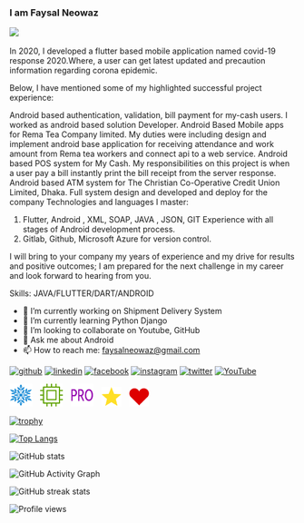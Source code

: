 ### I am Faysal Neowaz
![](https://wallpapers.com/images/high/motivational-quote-about-time-lqq23s93anauxx5f.jpg)

In 2020, I developed a flutter based mobile application named covid-19
response 2020.Where, a user can get latest updated and precaution
information regarding corona epidemic.

Below, I have mentioned some of my highlighted successful project experience:

Android based authentication, validation, bill payment for
my-cash users. I worked as android based solution Developer.
Android Based Mobile apps for Rema Tea Company limited. My
duties were including design and implement android base application
for receiving attendance and work amount from Rema tea workers and connect api to a web service. Android based POS system for My Cash. My responsibilities on this project is when a user pay a bill instantly print the bill receipt from the server response. Android based ATM system for The Christian Co-Operative Credit Union Limited, Dhaka. Full system design and developed and deploy for the company
Technologies and languages I master:

1. Flutter, Android , XML, SOAP, JAVA , JSON, GIT Experience with
all stages of Android development process.
2. Gitlab, Github, Microsoft Azure for version control.

I will bring to your company my years of experience and my drive for
results and positive outcomes; I am prepared for the next challenge in
my career and look forward to hearing from you.

Skills: JAVA/FLUTTER/DART/ANDROID

- 🔭 I’m currently working on Shipment Delivery System 
- 🌱 I’m currently learning Python Django 
- 👯 I’m looking to collaborate on Youtube, GitHub 
- 💬 Ask me about Android 
- 📫 How to reach me: faysalneowaz@gmail.com 


[<img src='https://cdn.jsdelivr.net/npm/simple-icons@3.0.1/icons/github.svg' alt='github' height='40'>](https://github.com/faysalneowaz)  [<img src='https://cdn.jsdelivr.net/npm/simple-icons@3.0.1/icons/linkedin.svg' alt='linkedin' height='40'>](https://www.linkedin.com/in/faysalneowaz/)  [<img src='https://cdn.jsdelivr.net/npm/simple-icons@3.0.1/icons/facebook.svg' alt='facebook' height='40'>](https://www.facebook.com/faysalneowaz)  [<img src='https://cdn.jsdelivr.net/npm/simple-icons@3.0.1/icons/instagram.svg' alt='instagram' height='40'>](https://www.instagram.com/faysalneowaz/)  [<img src='https://cdn.jsdelivr.net/npm/simple-icons@3.0.1/icons/twitter.svg' alt='twitter' height='40'>](https://twitter.com/neowazfaysal)  [<img src='https://cdn.jsdelivr.net/npm/simple-icons@3.0.1/icons/youtube.svg' alt='YouTube' height='40'>](https://www.youtube.com/channel/UCY3_0JLZBFCSHeORK_I0bbg)  

<a href='https://archiveprogram.github.com/'><img src='https://raw.githubusercontent.com/acervenky/animated-github-badges/master/assets/acbadge.gif' width='40' height='40'></a> <a href='https://docs.github.com/en/developers'><img src='https://raw.githubusercontent.com/acervenky/animated-github-badges/master/assets/devbadge.gif' width='40' height='40'></a> <a href='https://github.com/pricing'><img src='https://raw.githubusercontent.com/acervenky/animated-github-badges/master/assets/pro.gif' width='40' height='40'></a> <a href='https://stars.github.com/'><img src='https://raw.githubusercontent.com/acervenky/animated-github-badges/master/assets/starbadge.gif' width='35' height='35'></a> <a href='https://docs.github.com/en/github/supporting-the-open-source-community-with-github-sponsors'><img src='https://raw.githubusercontent.com/acervenky/animated-github-badges/master/assets/sponsorbadge.gif' width='35' height='35'></a> 

[![trophy](https://github-profile-trophy.vercel.app/?username=faysalneowaz)](https://github.com/ryo-ma/github-profile-trophy)

[![Top Langs](https://github-readme-stats.vercel.app/api/top-langs/?username=faysalneowaz)](https://github.com/anuraghazra/github-readme-stats)

![GitHub stats](https://github-readme-stats.vercel.app/api?username=faysalneowaz&show_icons=true)  

![GitHub Activity Graph](https://activity-graph.herokuapp.com/graph?username=faysalneowaz)  

![GitHub streak stats](https://github-readme-streak-stats.herokuapp.com/?user=faysalneowaz)  

![Profile views](https://gpvc.arturio.dev/faysalneowaz)  
